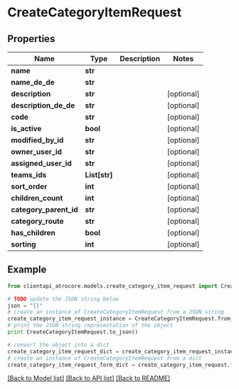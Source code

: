 # CreateCategoryItemRequest


## Properties
Name | Type | Description | Notes
------------ | ------------- | ------------- | -------------
**name** | **str** |  | 
**name_de_de** | **str** |  | 
**description** | **str** |  | [optional] 
**description_de_de** | **str** |  | [optional] 
**code** | **str** |  | [optional] 
**is_active** | **bool** |  | [optional] 
**modified_by_id** | **str** |  | [optional] 
**owner_user_id** | **str** |  | [optional] 
**assigned_user_id** | **str** |  | [optional] 
**teams_ids** | **List[str]** |  | [optional] 
**sort_order** | **int** |  | [optional] 
**children_count** | **int** |  | [optional] 
**category_parent_id** | **str** |  | [optional] 
**category_route** | **str** |  | [optional] 
**has_children** | **bool** |  | [optional] 
**sorting** | **int** |  | [optional] 

## Example

```python
from clientapi_atrocore.models.create_category_item_request import CreateCategoryItemRequest

# TODO update the JSON string below
json = "{}"
# create an instance of CreateCategoryItemRequest from a JSON string
create_category_item_request_instance = CreateCategoryItemRequest.from_json(json)
# print the JSON string representation of the object
print CreateCategoryItemRequest.to_json()

# convert the object into a dict
create_category_item_request_dict = create_category_item_request_instance.to_dict()
# create an instance of CreateCategoryItemRequest from a dict
create_category_item_request_form_dict = create_category_item_request.from_dict(create_category_item_request_dict)
```
[[Back to Model list]](../README.md#documentation-for-models) [[Back to API list]](../README.md#documentation-for-api-endpoints) [[Back to README]](../README.md)


